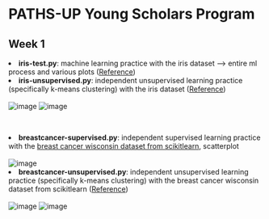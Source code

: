 # PATHS-UP Young Scholars Program
## Week 1
<b><li>iris-test.py</b>: machine learning practice with the iris dataset --> entire ml process and various plots (<a href = "https://machinelearningmastery.com/machine-learning-in-python-step-by-step/">Reference</a>)
<br><b><li>iris-unsupervised.py</b>: independent unsupervised learning practice (specifically k-means clustering) with the iris dataset (<a href = "https://www.kaggle.com/efeergun96/unsupervised-learning-on-iris">Reference</a>)
<br><br>![image](https://user-images.githubusercontent.com/66813711/124488736-ccb10f00-dd75-11eb-94ae-362482e7d380.png) ![image](https://user-images.githubusercontent.com/66813711/124489769-f880c480-dd76-11eb-978b-eb92baf469dc.png)

<br><b><li>breastcancer-supervised.py</b>: independent supervised learning practice with the <a href = "https://scikit-learn.org/0.23/modules/generated/sklearn.datasets.load_breast_cancer.html">breast cancer wisconsin dataset from scikitlearn</a>, scatterplot
<br><br>![image](https://user-images.githubusercontent.com/66813711/124409504-0cdca700-dd0e-11eb-86a1-c8502d8961da.png)
<br><b><li>breastcancer-unsupervised.py</b>: independent unsupervised learning practice (specifically k-means clustering) with the breast cancer wisconsin dataset from scikitlearn (<a href = "https://medium.com/analytics-vidhya/beginners-guide-to-unsupervised-learning-76a575c4e942">Reference</a>)
<br><br>![image](https://user-images.githubusercontent.com/66813711/124410198-93de4f00-dd0f-11eb-8a90-80c542c99768.png)      ![image](https://user-images.githubusercontent.com/66813711/124411146-96da3f00-dd11-11eb-941a-127f7e48afd4.png)
